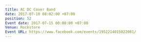 ```yaml
---
title: AC DC Cover Band
date: 2017-07-10 08:02:00 +07:00
position: 52
Event date: 2017-07-15 00:00:00 +07:00
Venue: Rockstore
Event URL: https://www.facebook.com/events/1952214015022081/
---
```


